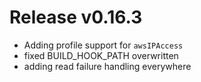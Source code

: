 # Release v0.16.3

- Adding profile support for `awsIPAccess`
- fixed BUILD_HOOK_PATH overwritten
- adding read failure handling everywhere
